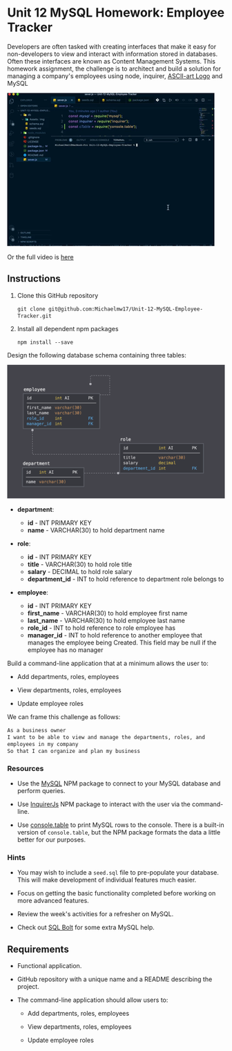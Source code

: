 # Unit 12 MySQL Homework: Employee Tracker
Developers are often tasked with creating interfaces that make it easy for non-developers to view and interact with information stored in databases. Often these interfaces are known as Content Management Systems. This homework assignment, the challenge is to architect and build a solution for managing a company's employees using node, inquirer, [ASCII-art Logo](https://www.npmjs.com/package/asciiart-logo) and MySQL

![Employee Tracker](./Assets/img/ezgif.com-gif-maker.gif) 

Or the full video is [here](./Assets/img/Untitled.mov)


## Instructions

1. Clone this GitHub repository

   ```
   git clone git@github.com:Michaelmw17/Unit-12-MySQL-Employee-Tracker.git
   ```

2. Install all dependent npm packages

   ```
   npm install --save
   ```
Design the following database schema containing three tables:

![Database Schema](./Assets/img/12-MySQL_02-Homework_Assets_schema.png)

* **department**:

  * **id** - INT PRIMARY KEY
  * **name** - VARCHAR(30) to hold department name

* **role**:

  * **id** - INT PRIMARY KEY
  * **title** -  VARCHAR(30) to hold role title
  * **salary** -  DECIMAL to hold role salary
  * **department_id** -  INT to hold reference to department role belongs to

* **employee**:

  * **id** - INT PRIMARY KEY
  * **first_name** - VARCHAR(30) to hold employee first name
  * **last_name** - VARCHAR(30) to hold employee last name
  * **role_id** - INT to hold reference to role employee has
  * **manager_id** - INT to hold reference to another employee that manages the employee being Created. This field may be null if the employee has no manager
  
Build a command-line application that at a minimum allows the user to:

  * Add departments, roles, employees

  * View departments, roles, employees

  * Update employee roles

We can frame this challenge as follows:

```
As a business owner
I want to be able to view and manage the departments, roles, and employees in my company
So that I can organize and plan my business
```

### Resources

* Use the [MySQL](https://www.npmjs.com/package/mysql) NPM package to connect to your MySQL database and perform queries.

* Use [InquirerJs](https://www.npmjs.com/package/inquirer/v/0.2.3) NPM package to interact with the user via the command-line.

* Use [console.table](https://www.npmjs.com/package/console.table) to print MySQL rows to the console. There is a built-in version of `console.table`, but the NPM package formats the data a little better for our purposes.

### Hints

* You may wish to include a `seed.sql` file to pre-populate your database. This will make development of individual features much easier.

* Focus on getting the basic functionality completed before working on more advanced features.

* Review the week's activities for a refresher on MySQL.

* Check out [SQL Bolt](https://sqlbolt.com/) for some extra MySQL help.

##  Requirements

* Functional application.

* GitHub repository with a unique name and a README describing the project.

* The command-line application should allow users to:

  * Add departments, roles, employees

  * View departments, roles, employees

  * Update employee roles
